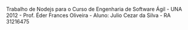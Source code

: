 Trabalho de Nodejs para o Curso de Engenharia de Software Ágil - UNA 2012 - Prof. Éder Frances Oliveira - Aluno: Julio Cezar da Silva - RA 31216475